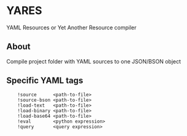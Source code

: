 # YARES
YAML Resources or Yet Another Resource compiler

## About
Compile project folder with YAML sources to one JSON/BSON object


## Specific YAML tags

```	
	!source      <path-to-file>
	!source-bson <path-to-file>
	!load-text   <path-to-file>
	!load-binary <path-to-file>
	!load-base64 <path-to-file>
	!eval        <python expression>
	!query       <query expression> 
```